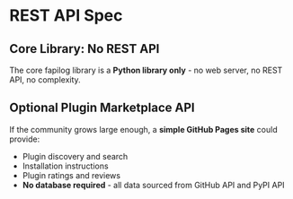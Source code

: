 # REST API Spec

## Core Library: No REST API

The core fapilog library is a **Python library only** - no web server, no REST API, no complexity.

## Optional Plugin Marketplace API

If the community grows large enough, a **simple GitHub Pages site** could provide:

- Plugin discovery and search
- Installation instructions
- Plugin ratings and reviews
- **No database required** - all data sourced from GitHub API and PyPI API
